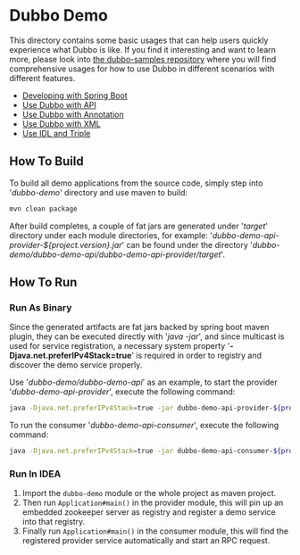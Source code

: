 # Dubbo Demo

This directory contains some basic usages that can help users quickly experience what Dubbo is like.
If you find it interesting and want to learn more, please look into [the dubbo-samples repository](https://github.com/apache/dubbo-samples)
where you will find comprehensive usages for how to use Dubbo in different scenarios with different features.

- [Developing with Spring Boot](./dubbo-demo-spring-boot)
- [Use Dubbo with API](./dubbo-demo-api)
- [Use Dubbo with Annotation](./dubbo-demo-annotation)
- [Use Dubbo with XML](./dubbo-demo-xml)
- [Use IDL and Triple](./dubbo-demo-triple)

## How To Build

To build all demo applications from the source code, simply step into '*dubbo-demo*' directory and use maven to build:

```bash
mvn clean package
```

After build completes, a couple of fat jars are generated under '*target*' directory under each module directories, for example: '*dubbo-demo-api-provider-${project.version}.jar*' can be found under the directory '*dubbo-demo/dubbo-demo-api/dubbo-demo-api-provider/target*'.

## How To Run

### Run As Binary
Since the generated artifacts are fat jars backed by spring boot maven plugin, they can be executed directly with '*java -jar*', and since multicast is used for service registration, a necessary system property '**-Djava.net.preferIPv4Stack=true**' is required in order to registry and discover the demo service properly. 

Use '*dubbo-demo/dubbo-demo-api*' as an example, to start the provider '*dubbo-demo-api-provider*', execute the following command:

```bash
java -Djava.net.preferIPv4Stack=true -jar dubbo-demo-api-provider-${project.version}.jar
```

To run the consumer '*dubbo-demo-api-consumer*', execute the following command:

```bash
java -Djava.net.preferIPv4Stack=true -jar dubbo-demo-api-consumer-${project.version}.jar
```

### Run In IDEA
1. Import the `dubbo-demo` module or the whole project as maven project.
2. Then run `Application#main()` in the provider module, this will pin up an embedded zookeeper server as registry and register a demo service into that registry.
3. Finally run `Application#main()` in the consumer module, this will find the registered provider service automatically and start an RPC request.

